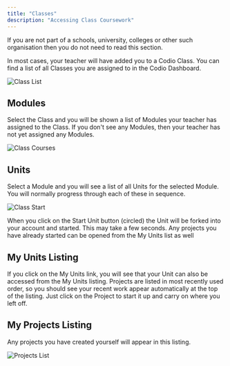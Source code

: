 ```yaml
---
title: "Classes"
description: "Accessing Class Coursework"
---
```


If you are not part of a schools, university, colleges or other such organisation then you do not need to read this section.

In most cases, your teacher will have added you to a Codio Class. You can find a list of all Classes you are assigned to in the Codio Dashboard. 

![Class List](/img/docs/class_list.png)

## Modules
Select the Class and you will be shown a list of Modules your teacher has assigned to the Class. If you don't see any Modules, then your teacher has not yet assigned any Modules.

![Class Courses](/img/docs/class_courses.png)

## Units
Select a Module and you will see a list of all Units for the selected Module. You will normally progress through each of these in sequence.

![Class Start](/img/docs/class_start.png)

When you click on the Start Unit button (circled) the Unit will be forked into your account and started. This may take a few seconds. Any projects you have already started can be opened from the My Units list as well

## My Units Listing
If you click on the My Units link, you will see that your Unit can also be accessed from the My Units listing. Projects are listed in most recently used order, so you should see your recent work appear automatically at the top of the listing. Just click on the Project to start it up and carry on where you left off.

## My Projects Listing
Any projects you have created yourself will appear in this listing.

![Projects List](/img/docs/projects_list.png)


